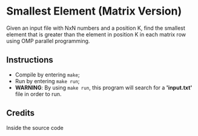 # Smallest Element (Matrix Version)
Given an input file with NxN numbers and a position K, find the smallest element that is greater than the element in position K in each matrix row using OMP parallel programming.

## Instructions
- Compile by entering `make`;
- Run by entering `make run`;
- **WARNING**: By using `make run`, this program will search for a **'input.txt'** file in order to run.

## Credits
Inside the source code